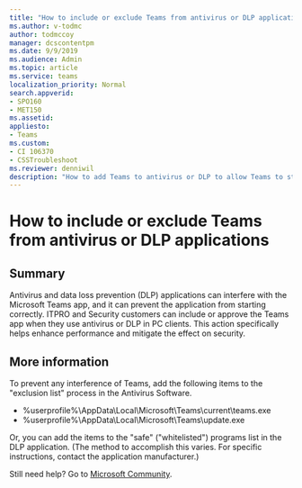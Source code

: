 ```yaml
---
title: "How to include or exclude Teams from antivirus or DLP applications"
ms.author: v-todmc
author: todmccoy
manager: dcscontentpm
ms.date: 9/9/2019
ms.audience: Admin
ms.topic: article
ms.service: teams
localization_priority: Normal
search.appverid:
- SPO160
- MET150
ms.assetid: 
appliesto:
- Teams
ms.custom: 
- CI 106370
- CSSTroubleshoot
ms.reviewer: denniwil
description: "How to add Teams to antivirus or DLP to allow Teams to start correctly."
---
```


# How to include or exclude Teams from antivirus or DLP applications

## Summary

Antivirus and data loss prevention (DLP) applications can interfere with the Microsoft Teams app, and it can prevent the application from starting correctly. ITPRO and Security customers can include or approve the Teams app when they use antivirus or DLP in PC clients. This action specifically helps enhance performance and mitigate the effect on security. 

## More information

To prevent any interference of Teams, add the following items to the "exclusion list" process in the Antivirus Software.

- %userprofile%\AppData\Local\Microsoft\Teams\current\teams.exe
- %userprofile%\AppData\Local\Microsoft\Teams\update.exe

Or, you can add the items to the "safe" ("whitelisted") programs list in the DLP application. (The method to accomplish this varies. For specific instructions, contact the application manufacturer.)

Still need help? Go to [Microsoft Community](https://answers.microsoft.com/).
